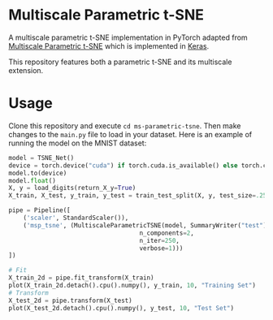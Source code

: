 # Multiscale Parametric t-SNE
A multiscale parametric t-SNE implementation in PyTorch adapted from [Multiscale Parametric t-SNE](https://github.com/FrancescoCrecchi/Multiscale-Parametric-t-SNE) which is implemented in [Keras](https://keras.io).

This repository features both a parametric t-SNE and its multiscale extension.

# Usage
Clone this repository and execute `cd ms-parametric-tsne`. Then make changes to the `main.py` file to load in your dataset.  Here is an example of running the model on the MNIST dataset:

```python
model = TSNE_Net()
device = torch.device("cuda") if torch.cuda.is_available() else torch.cuda("cpu")
model.to(device)
model.float()
X, y = load_digits(return_X_y=True)
X_train, X_test, y_train, y_test = train_test_split(X, y, test_size=.25, random_state=0)

pipe = Pipeline([
    ('scaler', StandardScaler()),
    ('msp_tsne', (MultiscaleParametricTSNE(model, SummaryWriter("test"), device=device,
                                    n_components=2,
                                    n_iter=250,
                                    verbose=1)))
])

# Fit
X_train_2d = pipe.fit_transform(X_train)
plot(X_train_2d.detach().cpu().numpy(), y_train, 10, "Training Set")
# Transform
X_test_2d = pipe.transform(X_test)
plot(X_test_2d.detach().cpu().numpy(), y_test, 10, "Test Set")
```